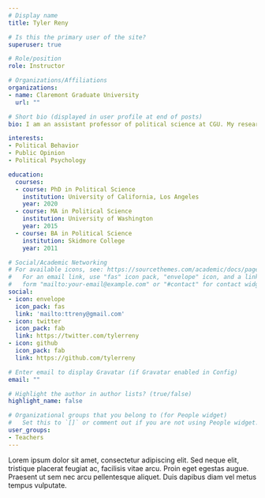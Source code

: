 ```yaml
---
# Display name
title: Tyler Reny

# Is this the primary user of the site?
superuser: true

# Role/position
role: Instructor

# Organizations/Affiliations
organizations:
- name: Claremont Graduate University
  url: ""

# Short bio (displayed in user profile at end of posts)
bio: I am an assistant professor of political science at CGU. My research investigates the causes and consequences of inter-group conflict in the political realm.

interests:
- Political Behavior
- Public Opinion
- Political Psychology

education:
  courses:
  - course: PhD in Political Science
    institution: University of California, Los Angeles
    year: 2020
  - course: MA in Political Science
    institution: University of Washington
    year: 2015
  - course: BA in Political Science
    institution: Skidmore College
    year: 2011

# Social/Academic Networking
# For available icons, see: https://sourcethemes.com/academic/docs/page-builder/#icons
#   For an email link, use "fas" icon pack, "envelope" icon, and a link in the
#   form "mailto:your-email@example.com" or "#contact" for contact widget.
social:
- icon: envelope
  icon_pack: fas
  link: 'mailto:ttreny@gmail.com'
- icon: twitter
  icon_pack: fab
  link: https://twitter.com/tylerreny
- icon: github
  icon_pack: fab
  link: https://github.com/tylerreny

# Enter email to display Gravatar (if Gravatar enabled in Config)
email: ""

# Highlight the author in author lists? (true/false)
highlight_name: false

# Organizational groups that you belong to (for People widget)
#   Set this to `[]` or comment out if you are not using People widget.
user_groups:
- Teachers
---
```


Lorem ipsum dolor sit amet, consectetur adipiscing elit. Sed neque elit, tristique placerat feugiat ac, facilisis vitae arcu. Proin eget egestas augue. Praesent ut sem nec arcu pellentesque aliquet. Duis dapibus diam vel metus tempus vulputate.
